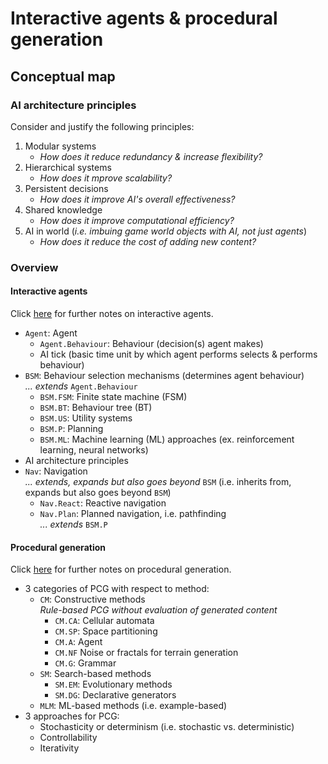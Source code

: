 # Interactive agents & procedural generation

## Conceptual map
### AI architecture principles
Consider and justify the following principles:

1. Modular systems
    - _How does it reduce redundancy & increase flexibility?_
2. Hierarchical systems
    - _How does it mprove scalability?_
3. Persistent decisions
    - _How does it improve AI's overall effectiveness?_
4. Shared knowledge
    - _How does it improve computational efficiency?_
5. AI in world (_i.e. imbuing game world objects with AI, not just agents_)
    - _How does it reduce the cost of adding new content?_
### Overview
#### Interactive agents
Click [here](https://github.com/pranigopu/interactiveAgents-proceduralGeneration/blob/32a11a1bace43c5e44ef2022bf4e905fd12b4713/interactiveAgents.md) for further notes on interactive agents.

- `Agent`: Agent
     - `Agent.Behaviour`: Behaviour (decision(s) agent makes)
     - AI tick (basic time unit by which agent performs selects & performs behaviour)
- `BSM`: Behaviour selection mechanisms (determines agent behaviour) <br> _... extends_ `Agent.Behaviour`
    - `BSM.FSM`: Finite state machine (FSM)
    - `BSM.BT`: Behaviour tree (BT)
    - `BSM.US`: Utility systems
    - `BSM.P`: Planning
    - `BSM.ML`: Machine learning (ML) approaches (ex. reinforcement learning, neural networks)
- AI architecture principles
- `Nav`: Navigation <br> _... extends, expands but also goes beyond_ `BSM` (i.e. inherits from, expands but also goes beyond `BSM`)
    - `Nav.React`: Reactive navigation
     - `Nav.Plan`: Planned navigation, i.e. pathfinding <br> _... extends_ `BSM.P`

#### Procedural generation
Click [here](https://github.com/pranigopu/interactiveAgents-proceduralGeneration/blob/3032eea237c3ea725f570f633b546de69564cb88/proceduralGeneration.md) for further notes on procedural generation.

- 3 categories of PCG with respect to method:
    - `CM`: Constructive methods <br> _Rule-based PCG without evaluation of generated content_
        - `CM.CA`: Cellular automata
        - `CM.SP`: Space partitioning
        - `CM.A`: Agent
        - `CM.NF` Noise or fractals for terrain generation
        - `CM.G`: Grammar
    - `SM`: Search-based methods
        - `SM.EM`: Evolutionary methods
        - `SM.DG`: Declarative generators
    - `MLM`: ML-based methods (i.e. example-based)
 - 3 approaches for PCG:
    - Stochasticity or determinism (i.e. stochastic vs. deterministic)
    - Controllability
    - Iterativity

